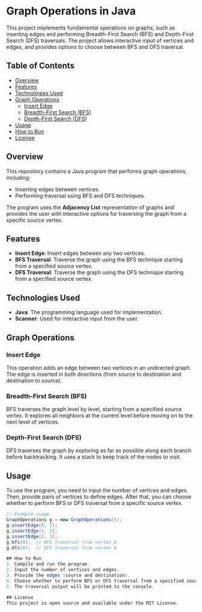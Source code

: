 # Graph Operations in Java

This project implements fundamental operations on graphs, such as inserting edges and performing Breadth-First Search (BFS) and Depth-First Search (DFS) traversals. The project allows interactive input of vertices and edges, and provides options to choose between BFS and DFS traversal.

## Table of Contents
- [Overview](#overview)
- [Features](#features)
- [Technologies Used](#technologies-used)
- [Graph Operations](#graph-operations)
  - [Insert Edge](#insert-edge)
  - [Breadth-First Search (BFS)](#breadth-first-search-bfs)
  - [Depth-First Search (DFS)](#depth-first-search-dfs)
- [Usage](#usage)
- [How to Run](#how-to-run)
- [License](#license)

## Overview
This repository contains a Java program that performs graph operations, including:
- Inserting edges between vertices.
- Performing traversal using BFS and DFS techniques.

The program uses the **Adjacency List** representation of graphs and provides the user with interactive options for traversing the graph from a specific source vertex.

## Features
- **Insert Edge**: Insert edges between any two vertices.
- **BFS Traversal**: Traverse the graph using the BFS technique starting from a specified source vertex.
- **DFS Traversal**: Traverse the graph using the DFS technique starting from a specified source vertex.

## Technologies Used
- **Java**: The programming language used for implementation.
- **Scanner**: Used for interactive input from the user.

## Graph Operations

### Insert Edge
This operation adds an edge between two vertices in an undirected graph. The edge is inserted in both directions (from source to destination and destination to source).

### Breadth-First Search (BFS)
BFS traverses the graph level by level, starting from a specified source vertex. It explores all neighbors at the current level before moving on to the next level of vertices.

### Depth-First Search (DFS)
DFS traverses the graph by exploring as far as possible along each branch before backtracking. It uses a stack to keep track of the nodes to visit.

## Usage
To use the program, you need to input the number of vertices and edges. Then, provide pairs of vertices to define edges. After that, you can choose whether to perform BFS or DFS traversal from a specific source vertex.

```java
// Example usage
GraphOperations g = new GraphOperations(5);
g.insertEdge(0, 1);
g.insertEdge(1, 2);
g.insertEdge(2, 3);
g.bfs(0);  // BFS traversal from vertex 0
g.dfs(0);  // DFS traversal from vertex 0

## How to Run
1. Compile and run the program.
2. Input the number of vertices and edges.
3. Provide the edges (source and destination).
4. Choose whether to perform BFS or DFS traversal from a specified source vertex.
5. The traversal output will be printed to the console.

## License
This project is open source and available under the MIT License.
